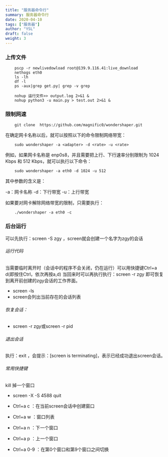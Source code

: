 ```yaml
---
title: "服务器命令行"
summary: 服务器命令行
date: 2020-04-10
tags: ["服务器"]
author: "YSL"
draft: false
weight: 3
---
```


### 上传文件

```shell
    pscp -r newlivedowload root@139.9.116.41:live_download
    nethogs eth0
    ls -lh
    df -l
    ps -aux|grep get.py| grep -v grep

    nohup 运行文件>> output.log 2>&1 &
    nohup python3 -u main.py > test.out 2>&1 &
```

### 限制网速

```
    git clone  https://github.com/magnific0/wondershaper.git
```

在确定网卡名称以后，就可以按照以下的命令限制网络带宽：

```
    sudo wondershaper -a <adapter> -d <rate> -u <rate>
```

例如，如果网卡名称是 enp0s8，并且需要把上行、下行速率分别限制为 1024 Kbps 和 512 Kbps，就可以执行以下命令：

```
    sudo wondershaper -a eth0 -d 1024 -u 512
```

其中参数的含义是：

-a：网卡名称
-d：下行带宽
-u：上行带宽

如果要对网卡解除网络带宽的限制，只需要执行：

```
    ./wondershaper -a eth0 -c
```

### 后台运行

可以先执行：screen -S zgy ，screen就会创建一个名字为zgy的会话

###### 运行代码

当需要临时离开时（会话中的程序不会关闭，仍在运行）可以用快捷键Ctrl+a d(即按住Ctrl，依次再按a,d)
当回来时可以再执行执行：screen -r zgy 即可恢复到离开前创建的zgy会话的工作界面。

* screen -ls 
* screen会列出当前存在的会话列表

###### 恢复会话：

* screen -r zgy或screen -r pid

###### 退出会话

执行：exit ，会提示：[screen is terminating]，表示已经成功退出screen会话。

###### 常用快捷键

kill 掉一个窗口

* screen -X -S 4588 quit
* Ctrl+a c ：在当前screen会话中创建窗口
* Ctrl+a w ：窗口列表

* Ctrl+a n ：下一个窗口

* Ctrl+a p ：上一个窗口

* Ctrl+a 0-9 ：在第0个窗口和第9个窗口之间切换